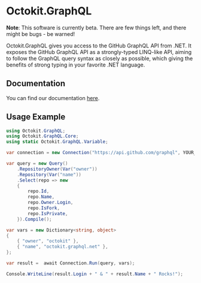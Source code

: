 # Octokit.GraphQL

**Note**: This software is currently beta. There are few things left, and there might be bugs - be warned!

Octokit.GraphQL gives you access to the GitHub GraphQL API from .NET. It exposes the GitHub GraphQL API as a strongly-typed LINQ-like API, aiming to follow the GraphQL query syntax as closely as possible, which giving the benefits of strong typing in your favorite .NET language.

## Documentation

You can find our documentation [here](docs/readme.md).

## Usage Example

```csharp
using Octokit.GraphQL;
using Octokit.GraphQL.Core;
using static Octokit.GraphQL.Variable;

var connection = new Connection("https://api.github.com/graphql", YOUR_OAUTH_TOKEN); 

var query = new Query()
    .RepositoryOwner(Var("owner"))
    .Repository(Var("name"))
    .Select(repo => new
    {
        repo.Id,
        repo.Name,
        repo.Owner.Login,
        repo.IsFork,
        repo.IsPrivate,
    }).Compile();

var vars = new Dictionary<string, object>
{
    { "owner", "octokit" },
    { "name", "octokit.graphql.net" },
};

var result =  await Connection.Run(query, vars);

Console.WriteLine(result.Login + " & " + result.Name + " Rocks!");
```
